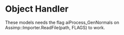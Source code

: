 # Object Handler

These models needs the flag aiProcess_GenNormals on Assimp::Importer.ReadFile(path, FLAGS) to work.
